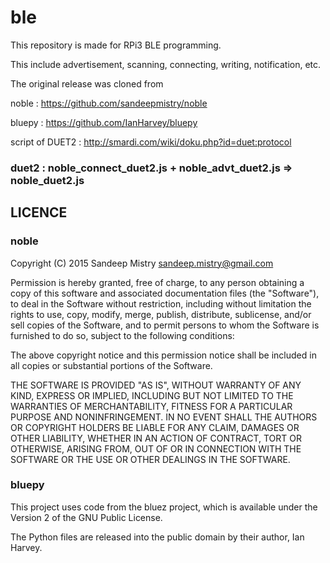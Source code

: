 # ble

This repository is made for RPi3 BLE programming.

This include advertisement, scanning, connecting, writing, notification, etc.

The original release was cloned from

noble : https://github.com/sandeepmistry/noble

bluepy : https://github.com/IanHarvey/bluepy

script of DUET2 : http://smardi.com/wiki/doku.php?id=duet:protocol

### duet2 : noble_connect_duet2.js + noble_advt_duet2.js => noble_duet2.js
    
## LICENCE

### noble

Copyright (C) 2015 Sandeep Mistry sandeep.mistry@gmail.com

Permission is hereby granted, free of charge, to any person obtaining a copy of this software and associated documentation files (the "Software"), to deal in the Software without restriction, including without limitation the rights to use, copy, modify, merge, publish, distribute, sublicense, and/or sell copies of the Software, and to permit persons to whom the Software is furnished to do so, subject to the following conditions:

The above copyright notice and this permission notice shall be included in all copies or substantial portions of the Software.

THE SOFTWARE IS PROVIDED "AS IS", WITHOUT WARRANTY OF ANY KIND, EXPRESS OR IMPLIED, INCLUDING BUT NOT LIMITED TO THE WARRANTIES OF MERCHANTABILITY, FITNESS FOR A PARTICULAR PURPOSE AND NONINFRINGEMENT. IN NO EVENT SHALL THE AUTHORS OR COPYRIGHT HOLDERS BE LIABLE FOR ANY CLAIM, DAMAGES OR OTHER LIABILITY, WHETHER IN AN ACTION OF CONTRACT, TORT OR OTHERWISE, ARISING FROM, OUT OF OR IN CONNECTION WITH THE SOFTWARE OR THE USE OR OTHER DEALINGS IN THE SOFTWARE.

### bluepy

This project uses code from the bluez project, which is available under the Version 2 of the GNU Public License.

The Python files are released into the public domain by their author, Ian Harvey.
